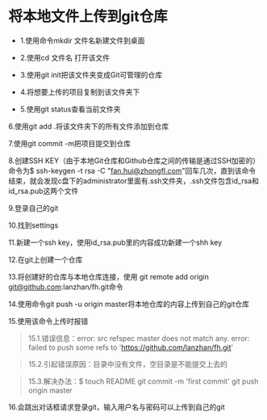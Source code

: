 将本地文件上传到git仓库
=========
- 1\.使用命令mkdir 文件名新建文件到桌面

- 2\.使用cd 文件名 打开该文件

- 3\.使用git init把该文件夹变成Git可管理的仓库

- 4\.将想要上传的项目复制到该文件夹下

- 5\.使用git status查看当前文件夹

6\.使用git add .将该文件夹下的所有文件添加到仓库

7\.使用git commit -m把项目提交到仓库

8\.创建SSH KEY（由于本地Git仓库和Github仓库之间的传输是通过SSH加密的）命令为$ ssh-keygen -t rsa -C "fan.hui@zhongfl.com"回车几次，直到该命令结束，就会发现c盘下的administrator里面有.ssh文件夹，.ssh文件包含id_rsa和id_rsa.pub这两个文件 

9\.登录自己的git

10\.找到settings

11\.新建一个ssh key，使用id_rsa.pub里的内容成功新建一个shh key

12\.在git上创建一个仓库

13\.将创建好的仓库与本地仓库连接，使用 git remote add origin git@github.com:lanzhan/fh.git命令

14\.使用命令git push -u origin master将本地仓库的内容上传到自己的git仓库

15\.使用该命令上传时报错

>15.1\.错误信息：error: src refspec master does not match any.
error: failed to push some refs to 'https://github.com/lanzhan/fh.git'

>15.2\.引起错误原因：目录中没有文件，空目录是不能提交上去的

>15.3\.解决办法：$ touch README
git commit -m 'first commit'
git push origin master

16\.会跳出对话框请求登录git，输入用户名与密码可以上传到自己的git
